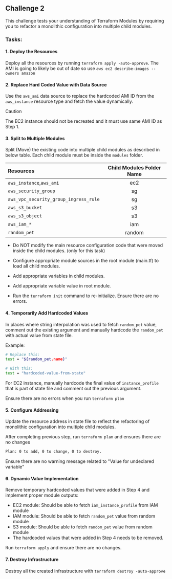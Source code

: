 
## Challenge 2

This challenge tests your understanding of Terraform Modules by requiring you to refactor a monolithic configuration into multiple child modules.



### Tasks:

#### 1. Deploy the Resources

Deploy all the resources by running `terraform apply -auto-approve`.  The AMI is going to likely be out of date so use `aws ec2 describe-images --owners amazon`

#### 2. Replace Hard Coded Value with Data Source

Use the `aws_ami` data source to replace the hardcoded AMI ID from the `aws_instance` resource type and fetch the value dynamically.

> [!CAUTION]
> The EC2 instance should not be recreated and it must use same AMI ID as Step 1.

#### 3. Split to Multiple Modules

Split (Move) the existing code into multiple child modules as described in below table. Each child module must be inside the `modules` folder.

| Resources  | Child Modules Folder Name | 
| :---        |    :----:   | 
| `aws_instance`,`aws_ami`  | ec2      | 
| `aws_security_group` | sg    | 
| `aws_vpc_security_group_ingress_rule` | sg    | 
| `aws_s3_bucket`  | s3        |
| `aws_s3_object`  | s3        |  
| `aws_iam_*`  | iam      | 
| `random_pet`  |  random      | 


* Do NOT modify the main resource configuration code that were moved inside the child modules. (only for this task)
* Configure appropriate module sources in the root module (main.tf) to load all child modules.
* Add appropriate variables in child modules.
* Add appropriate variable value in root module.

* Run the `terraform init` command to re-initialize. Ensure there are no errors.

#### 4. Temporarily Add Hardcoded Values

In places where string interpolation was used to fetch `random_pet` value, comment out the existing argument and manually hardcode the `random_pet` with actual value from state file.

Example:
```sh
# Replace this:
test = "${random_pet.name}"

# With this:
test = "hardcoded-value-from-state"
```
For EC2 instance, manually hardcode the final value of `instance_profile` that is part of state file and comment out the previous argument.

Ensure there are no errors when you run `terraform plan`

#### 5. Configure Addressing

Update the resource address in state file to reflect the refactoring of monolithic configuration into multiple child modules.

After completing previous step, run `terraform plan` and ensures there are no changes
```sh
Plan: 0 to add, 0 to change, 0 to destroy.
```
Ensure there are no warning message related to "Value for undeclared variable"


#### 6. Dynamic Value Implementation

Remove temporary hardcoded values that were added in Step 4 and implement proper module outputs:

* EC2 module: Should be able to fetch `iam_instance_profile` from IAM module
* IAM module: Should be able to fetch `random_pet` value from random module
* S3 module: Should be able to fetch `random_pet` value from random module
* The hardcoded values that were added in Step 4 needs to be removed.
  
Run `terraform apply` and ensure there are no changes.


#### 7. Destroy Infrastructure

Destroy all the created infrastructure with `terraform destroy -auto-approve`
